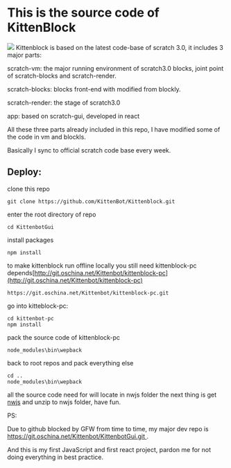 # This is the source code of KittenBlock
![](http://git.oschina.net/uploads/images/2016/1226/212757_19ab1d69_76038.png)
Kittenblock is based on the latest code-base of scratch 3.0, it includes 3 major parts:

scratch-vm: the major running environment of scratch3.0 blocks, joint point of scratch-blocks and scratch-render.

scratch-blocks: blocks front-end with modified from blockly.

scratch-render: the stage of scratch3.0

app: based on scratch-gui, developed in react

All these three parts already included in this repo, I have modified some of the code in vm and blockls.

Basically I sync to official scratch code base every week.


## Deploy:
clone this repo

    git clone https://github.com/KittenBot/Kittenblock.git

enter the root directory of repo

	cd KittenbotGui

install packages

	npm install

to make kittenblock run offline locally you still need kittenblock-pc depends[http://git.oschina.net/Kittenbot/kittenblock-pc](http://git.oschina.net/Kittenbot/kittenblock-pc)

	https://git.oschina.net/Kittenbot/kittenblock-pc.git

go into kitteblock-pc:
	
	cd kittenbot-pc
	npm install

pack the source code of kittenblock-pc

	node_modules\bin\wepback

back to root repos and pack everything else

	cd ..
	node_modules\bin\wepback

all the source code need for will locate in nwjs folder
the next thing is get [nwjs](http://nwjs.io/) and unzip to nwjs folder, have fun.

PS:

Due to github blocked by GFW from time to time, my major dev repo is [https://git.oschina.net/Kittenbot/KittenbotGui.git
](https://git.oschina.net/Kittenbot/KittenbotGui.git) .

And this is my first JavaScript and first react project, pardon me for not doing everything in best practice.

